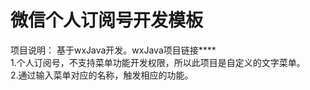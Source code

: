 # 微信个人订阅号开发模板
项目说明：
基于wxJava开发。wxJava项目链接****  
1.个人订阅号，不支持菜单功能开发权限，所以此项目是自定义的文字菜单。  
2.通过输入菜单对应的名称，触发相应的功能。


